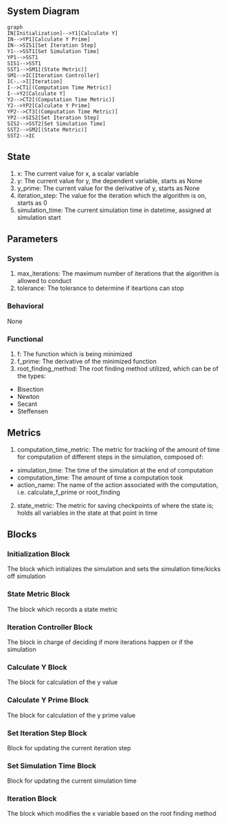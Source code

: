 ## System Diagram

```mermaid
graph
IN[Initialization]-->Y1[Calculate Y]
IN-->YP1[Calculate Y Prime]
IN-->SIS1[Set Iteration Step]
Y1-->SST1[Set Simulation Time]
YP1-->SST1
SIS1-->SST1
SST1-->SM1[(State Metric)]
SM1-->IC[Iteration Controller]
IC-.->I[Iteration]
I-->CT1[(Computation Time Metric)]
I-->Y2[Calculate Y]
Y2-->CT2[(Computation Time Metric)]
Y2-->YP2[Calculate Y Prime]
YP2-->CT3[(Computation Time Metric)]
YP2-->SIS2[Set Iteration Step]
SIS2-->SST2[Set Simulation Time]
SST2-->SM2[(State Metric)]
SST2-->IC
```

## State

1. x: The current value for x, a scalar variable
2. y: The current value for y, the dependent variable, starts as None
3. y_prime: The current value for the derivative of y, starts as None
4. iteration_step: The value for the iteration which the algorithm is on, starts as 0
5. simulation_time: The current simulation time in datetime, assigned at simulation start

## Parameters

### System

1. max_iterations: The maximum number of iterations that the algorithm is allowed to conduct
2. tolerance: The tolerance to determine if iteartions can stop

### Behavioral

None

### Functional

1. f: The function which is being minimized
2. f_prime: The derivative of the minimized function
3. root_finding_method: The root finding method utilized, which can be of the types:
- Bisection
- Newton
- Secant
- Steffensen

## Metrics

1. computation_time_metric: The metric for tracking of the amount of time for computation of different steps in the simulation, composed of:
- simulation_time: The time of the simulation at the end of computation
- computation_time: The amount of time a computation took
- action_name: The name of the action associated with the computation, i.e. calculate_f_prime or root_finding
2. state_metric: The metric for saving checkpoints of where the state is; holds all variables in the state at that point in time

## Blocks

### Initialization Block

The block which initializes the simulation and sets the simulation time/kicks off simulation

### State Metric Block

The block which records a state metric

### Iteration Controller Block

The block in charge of deciding if more iterations happen or if the simulation

### Calculate Y Block

The block for calculation of the y value

### Calculate Y Prime Block

The block for calculation of the y prime value

### Set Iteration Step Block

Block for updating the current iteration step

### Set Simulation Time Block

Block for updating the current simulation time

### Iteration Block

The block which modifies the x variable based on the root finding method

